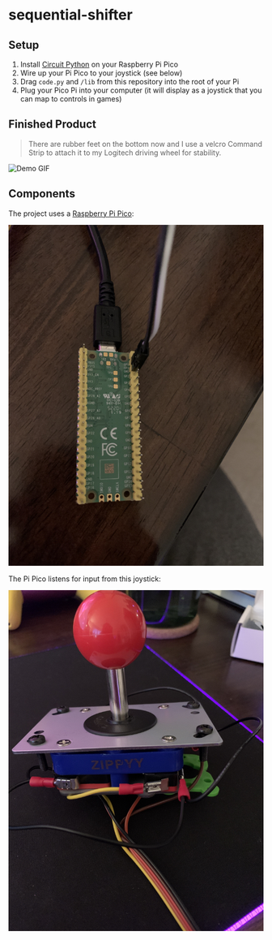 # sequential-shifter

## Setup

1. Install [Circuit Python](https://circuitpython.org/board/raspberry_pi_pico/) on your Raspberry Pi Pico
2. Wire up your Pi Pico to your joystick (see below)
3. Drag `code.py` and `/lib` from this repository into the root of your Pi
4. Plug your Pico Pi into your computer (it will display as a joystick that you can map to controls in games)

## Finished Product

> There are rubber feet on the bottom now and I use a velcro Command Strip to attach it to my Logitech driving wheel for stability.

![Demo GIF](demo.gif)

## Components

The project uses a [Raspberry Pi Pico](https://www.raspberrypi.org/products/raspberry-pi-pico/):

![Pi Pico](pi-pico.jpg)

The Pi Pico listens for input from this joystick:

![Joystick](joystick.jpg)
